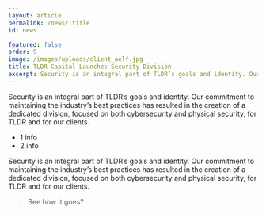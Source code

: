 ```yaml
---
layout: article
permalink: /news/:title
id: news

featured: false
order: 9
image: /images/uploads/client_aelf.jpg
title: TLDR Capital Launches Security Division
excerpt: Security is an integral part of TLDR’s goals and identity. Our commitment to maintaining the industry’s best practices has resulted in the creation of a dedicated division, focused on both cybersecurity and physical security, for TLDR and for our clients.
---
```


Security is an integral part of TLDR’s goals and identity. Our commitment to maintaining the industry’s best practices has resulted in the creation of a dedicated division, focused on both cybersecurity and physical security, for TLDR and for our clients.

* 1 info
* 2 info

Security is an integral part of TLDR’s goals and identity. Our commitment to maintaining the industry’s best practices has resulted in the creation of a dedicated division, focused on both cybersecurity and physical security, for TLDR and for our clients.

> See how it goes?

